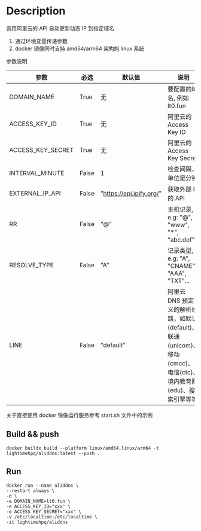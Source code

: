 # Description

调用阿里云的 API 自动更新动态 IP 到指定域名

1. 通过环境变量传递参数
2. docker 镜像同时支持 amd64/arm64 架构的 linux 系统


参数说明

| 参数 | 必选 | 默认值 | 说明 |
| - | - | - | - | 
| DOMAIN_NAME | True | 无 | 要配置的域名, 例如 lt0.fun
| ACCESS_KEY_ID | True | 无 | 阿里云的 Access Key ID
| ACCESS_KEY_SECRET | True | 无 | 阿里云的 Access Key Secret
| INTERVAL_MINUTE | False | 1 | 检查间隔，单位是分钟
| EXTERNAL_IP_API | False | "https://api.ipify.org/" | 获取外部 IP 的 API
| RR | False | "@" | 主机记录, e.g: "@", "www", "*", "abc.def"
| RESOLVE_TYPE | False | "A" | 记录类型, e.g: "A", "CNAME", "AAA", "TXT"...
| LINE | False | "default" | 阿里云 DNS 预定义的解析线路，如默认(default)、联通(unicom)、移动(cmcc)、电信(ctc)、境内教育网(edu)、搜索引擎等等

关于直接使用 docker 镜像运行服务参考 start.sh 文件中的示例


## Build && push
```
docker buildx build --platform linux/amd64,linux/arm64 -t lightimehpq/aliddns:latest --push .
```

## Run
```
docker run --name aliddns \
--restart always \
-d \
-e DOMAIN_NAME=lt0.fun \
-e ACCESS_KEY_ID="xxx" \
-e ACCESS_KEY_SECRET="xxx" \
-v /etc/localtime:/etc/localtime \
-it lightimehpq/aliddns
```
